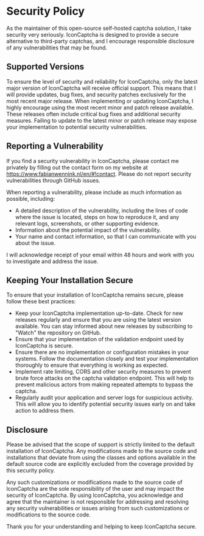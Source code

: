 # Security Policy

As the maintainer of this open-source self-hosted captcha solution, I take security very seriously. IconCaptcha is designed to provide a secure alternative to third-party captchas, and I encourage responsible disclosure of any vulnerabilities that may be found.

## Supported Versions

To ensure the  level of security and reliability for IconCaptcha, only the latest major version of IconCaptcha will receive official support. This means that I will provide updates, bug fixes, and security patches exclusively for the most recent major release. 
When implementing or updating IconCaptcha, I highly encourage using the most recent minor and patch release available. These releases often include critical bug fixes and additional security measures. Failing to update to the latest minor or patch release may expose your implementation to potential security vulnerabilities.

## Reporting a Vulnerability

If you find a security vulnerability in IconCaptcha, please contact me privately by filling out the contact form on my website at https://www.fabianwennink.nl/en/#!contact. Please do not report security vulnerabilities through GitHub issues.

When reporting a vulnerability, please include as much information as possible, including:

- A detailed description of the vulnerability, including the lines of code where the issue is located, steps on how to reproduce it, and any relevant logs, screenshots, or other supporting evidence.
- Information about the potential impact of the vulnerability.
- Your name and contact information, so that I can communicate with you about the issue.

I will acknowledge receipt of your email within 48 hours and work with you to investigate and address the issue.

## Keeping Your Installation Secure

To ensure that your installation of IconCaptcha remains secure, please follow these best practices:

- Keep your IconCaptcha implementation up-to-date. Check for new releases regularly and ensure that you are using the latest version available. You can stay informed about new releases by subscribing to "Watch" the repository on GitHub.
- Ensure that your implementation of the validation endpoint used by IconCaptcha is secure.
- Ensure there are no implementation or configuration mistakes in your systems. Follow the documentation closely and test your implementation thoroughly to ensure that everything is working as expected.
- Implement rate limiting, CORS and other security measures to prevent brute force attacks on the captcha validation endpoint. This will help to prevent malicious actors from making repeated attempts to bypass the captcha.
- Regularly audit your application and server logs for suspicious activity. This will allow you to identify potential security issues early on and take action to address them.

## Disclosure

Please be advised that the scope of support is strictly limited to the default installation of IconCaptcha. Any modifications made to the source code and installations that deviate from using the classes and options available in the default source code are explicitly excluded from the coverage provided by this security policy.

Any such customizations or modifications made to the source code of IconCaptcha are the sole responsibility of the user and may impact the security of IconCaptcha. By using IconCaptcha, you acknowledge and agree that the maintainer is not responsible for addressing and resolving any security vulnerabilities or issues arising from such customizations or modifications to the source code.

Thank you for your understanding and helping to keep IconCaptcha secure.
